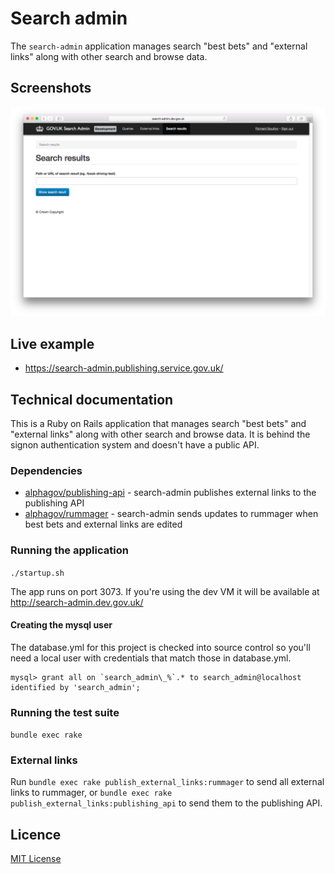 # Search admin

The `search-admin` application manages search "best bets" and "external links" along with other search and browse data.

## Screenshots

![Search Admin](docs/images/screenshot.png)

## Live example

- https://search-admin.publishing.service.gov.uk/

## Technical documentation

This is a Ruby on Rails application that manages search "best bets" and "external links" along with other search and browse data. It is behind the signon authentication system and doesn't have a public API.

### Dependencies

- [alphagov/publishing-api](https://github.com/alphagov/publishing-api) - search-admin publishes external links to the publishing API
- [alphagov/rummager](https://github.com/alphagov/rummager) - search-admin sends updates to rummager when best bets and external links are edited

### Running the application

`./startup.sh`

The app runs on port 3073. If you're using the dev VM it will be available at http://search-admin.dev.gov.uk/

#### Creating the mysql user

The database.yml for this project is checked into source control so
you'll need a local user with credentials that match those in
database.yml.

    mysql> grant all on `search_admin\_%`.* to search_admin@localhost identified by 'search_admin';

### Running the test suite

`bundle exec rake`

### External links

Run `bundle exec rake publish_external_links:rummager` to send all external links to rummager, or `bundle exec rake publish_external_links:publishing_api` to send them to the publishing API.

## Licence

[MIT License](LICENSE)
